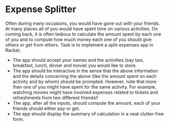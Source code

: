 # Expense Splitter

Often during many occasions, you would have gone out with your friends. At many places all of you would have spent time on various activities. On coming back, it is often tedious to calculate the amount spent by each one of you and to compute how much money each one of you should give others or get from others.
Task is to implement a split-expenses app in Racket.

- The app should accept your names and the activities (say taxi, breakfast, lunch, dinner and movie) you would like to store.
- The app should be interactive in the sense that the above information and the details concerning the above (like the amount spent on each activity and by whom) should be prompted. However, note that more than one of you might have spent for the same activity. For example, watching movies might have involved expenses related to tickets and refreshments from two different friends!!
- The app, after all the inputs, should compute the amount, each of your friends should either pay or get.
- The app should display the summary of calculation in a neat clutter-free form.
